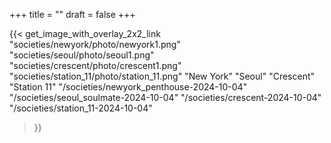 +++
title = ""
draft = false
+++

{{< get_image_with_overlay_2x2_link 
  "societies/newyork/photo/newyork1.png"
  "societies/seoul/photo/seoul1.png"
  "societies/crescent/photo/crescent1.png"
  "societies/station_11/photo/station_11.png"
  "New York" "Seoul" "Crescent" "Station 11" 
  "/societies/newyork_penthouse-2024-10-04" 
  "/societies/seoul_soulmate-2024-10-04" 
  "/societies/crescent-2024-10-04" 
  "/societies/station_11-2024-10-04"
>}}
